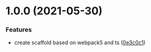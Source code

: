 # 1.0.0 (2021-05-30)


### Features

* create scaffold based on webpack5 and ts ([0e3c0c1](https://github.com/shawlp/react-h5/commit/0e3c0c122ddeb124bfb3a2cd16a0003c6d3aac15))



